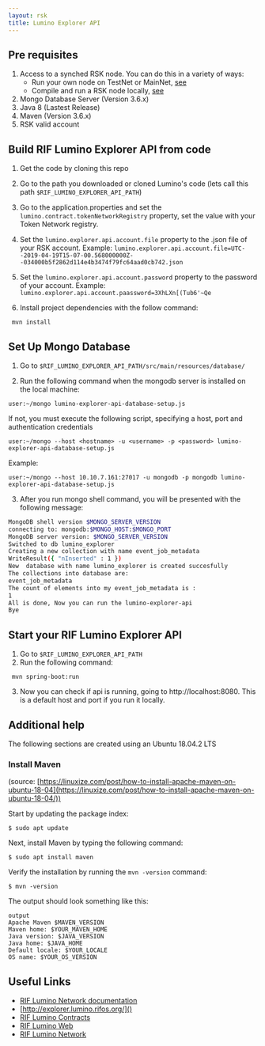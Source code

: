 ```yaml
---
layout: rsk
title: Lumino Explorer API
---
```


## Pre requisites

1. Access to a synched RSK node. You can do this in a variety of ways:
   * Run your own node on TestNet or MainNet, [see](https://github.com/rsksmart/rskj/wiki/Install-RskJ-and-join-the-RSK-Orchid-Mainnet-Beta)
   * Compile and run a RSK node locally, [see](https://github.com/rsksmart/rskj/wiki/Compile-and-run-a-RSK-node-locally)
2. Mongo Database Server (Version 3.6.x)
3. Java 8 (Lastest Release)
4. Maven (Version 3.6.x)
5. RSK valid account


## Build RIF Lumino Explorer API from code

1. Get the code by cloning this repo
2. Go to the path you downloaded or cloned Lumino's code (lets call this path `$RIF_LUMINO_EXPLORER_API_PATH`)
3. Go to the application.properties and set the `lumino.contract.tokenNetworkRegistry` property, set the value with your Token Network registry. 
4. Set the `lumino.explorer.api.account.file` property to the .json file of your RSK account. Example: `lumino.explorer.api.account.file=UTC--2019-04-19T15-07-00.568000000Z--034000b5f2862d114e4b3474f79fc64aad0cb742.json`

5. Set the `lumino.explorer.api.account.password` property to the password of your account. Example: `lumino.explorer.api.account.paassword=3XhLXn[(Tub6'~Qe`

6. Install project dependencies with the follow command:

``` mvn install```

## Set Up Mongo Database

 1. Go to `$RIF_LUMINO_EXPLORER_API_PATH/src/main/resources/database/`

 2. Run the following command when the mongodb server is installed on the local machine:

```user:~/mongo lumino-explorer-api-database-setup.js```

If not, you must execute the following script, specifying a host, port and authentication credentials

```user:~/mongo --host <hostname> -u <username> -p <password> lumino-explorer-api-database-setup.js```

Example:

```user:~/mongo --host 10.10.7.161:27017 -u mongodb -p mongodb lumino-explorer-api-database-setup.js```

 3. After you run mongo shell command, you will be presented with the following message:

```bash
MongoDB shell version $MONGO_SERVER_VERSION
connecting to: mongodb:$MONGO_HOST:$MONGO_PORT
MongoDB server version: $MONGO_SERVER_VERSION
Switched to db lumino_explorer
Creating a new collection with name event_job_metadata
WriteResult({ "nInserted" : 1 })
New  database with name lumino_explorer is created succesfully
The collections into database are:
event_job_metadata
The count of elements into my event_job_metadata is :
1
All is done, Now you can run the lumino-explorer-api
Bye
```


## Start your RIF Lumino Explorer API

1. Go to `$RIF_LUMINO_EXPLORER_API_PATH`
2. Run the following command:

```
 mvn spring-boot:run
```

 3. Now you can check if api is running, going to http://localhost:8080. This is a default host and port if you run it locally.

## Additional help

The following sections are created using an Ubuntu 18.04.2 LTS

### Install Maven

(source: [https://linuxize.com/post/how-to-install-apache-maven-on-ubuntu-18-04](https://linuxize.com/post/how-to-install-apache-maven-on-ubuntu-18-04/))

Start by updating the package index:

```$ sudo apt update ```

Next, install Maven by typing the following command:

```$ sudo apt install maven```

Verify the installation by running the `mvn -version` command:

```
$ mvn -version
```
The output should look something like this:

```
output
Apache Maven $MAVEN_VERSION
Maven home: $YOUR_MAVEN_HOME
Java version: $JAVA_VERSION
Java home: $JAVA_HOME
Default locale: $YOUR_LOCALE
OS name: $YOUR_OS_VERSION
```

## Useful Links

* [RIF Lumino Network documentation](https://www.rifos.org/rif-lumino-network/)
* [http://explorer.lumino.rifos.org/]()
* [RIF Lumino Contracts](https://github.com/rsksmart/lumino-contracts) 
* [RIF Lumino Web](https://github.com/rsksmart/lumino-web) 
* [RIF Lumino Network](https://github.com/rsksmart/lumino) 
